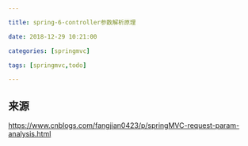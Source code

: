 ```yaml
---

title: spring-6-controller参数解析原理

date: 2018-12-29 10:21:00

categories: [springmvc]

tags: [springmvc,todo]

---
```






<!--more-->



## 来源

https://www.cnblogs.com/fangjian0423/p/springMVC-request-param-analysis.html